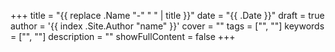 +++
title = "{{ replace .Name "-" " " | title }}"
date = "{{ .Date }}"
draft = true
author = '{{ index .Site.Author "name" }}'
cover = ""
tags = ["", ""]
keywords = ["", ""]
description = ""
showFullContent = false
+++
